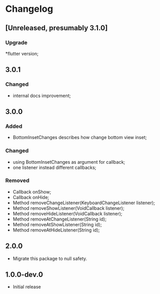 # Changelog

## [Unreleased, presumably 3.1.0]
### Upgrade
*flutter version;

## 3.0.1
### Changed
* internal docs improvement;

## 3.0.0
### Added
* BottomInsetChanges describes how change bottom view inset;

### Changed
* using BottomInsetChanges as argument for callback;
* one listener instead different callbacks;

### Removed
* Callback onShow;
* Callback onHide;
* Method removeChangeListener(KeyboardChangeListener listener);
* Method removeShowListener(VoidCallback listener);
* Method removeHideListener(VoidCallback listener);
* Method removeAtChangeListener(String id);
* Method removeAtShowListener(String id);
* Method removeAtHideListener(String id);


## 2.0.0

* Migrate this package to null safety.

## 1.0.0-dev.0

* Initial release
